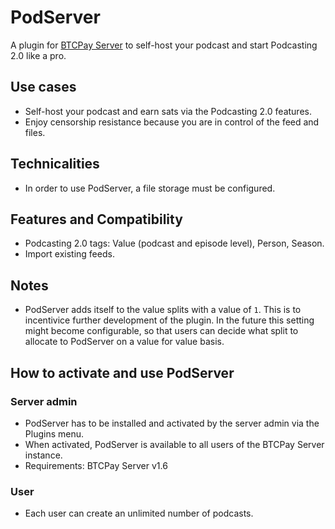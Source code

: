 # PodServer

A plugin for [BTCPay Server](https://github.com/btcpayserver) to self-host your podcast and start Podcasting 2.0 like a pro.

## Use cases

* Self-host your podcast and earn sats via the Podcasting 2.0 features.
* Enjoy censorship resistance because you are in control of the feed and files.

## Technicalities

* In order to use PodServer, a file storage must be configured.

## Features and Compatibility

* Podcasting 2.0 tags: Value (podcast and episode level), Person, Season.
* Import existing feeds.

## Notes

* PodServer adds itself to the value splits with a value of `1`.
  This is to incentivice further development of the plugin.
  In the future this setting might become configurable, so that users can decide what split to allocate to PodServer on a value for value basis.

## How to activate and use PodServer

### Server admin

* PodServer has to be installed and activated by the server admin via the Plugins menu.
* When activated, PodServer is available to all users of the BTCPay Server instance.
* Requirements: BTCPay Server v1.6

### User

* Each user can create an unlimited number of podcasts.
